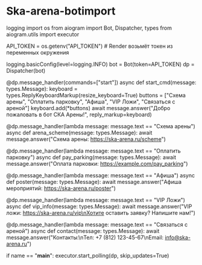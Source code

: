 # Ska-arena-botimport 
logging import os
from aiogram import Bot, Dispatcher, types
from aiogram.utils import executor

API_TOKEN = os.getenv("API_TOKEN")  # Render возьмёт токен из переменных окружения

logging.basicConfig(level=logging.INFO)
bot = Bot(token=API_TOKEN)
dp = Dispatcher(bot)

@dp.message_handler(commands=["start"])
async def start_cmd(message: types.Message):
    keyboard = types.ReplyKeyboardMarkup(resize_keyboard=True)
    buttons = ["Схема арены", "Оплатить парковку", "Афиша", "VIP Ложи", "Связаться с ареной"]
    keyboard.add(*buttons)
    await message.answer("Добро пожаловать в бот СКА Арены!", reply_markup=keyboard)

@dp.message_handler(lambda message: message.text == "Схема арены")
async def arena_scheme(message: types.Message):
    await message.answer("Схема арены: https://ska-arena.ru/scheme")

@dp.message_handler(lambda message: message.text == "Оплатить парковку")
async def pay_parking(message: types.Message):
    await message.answer("Оплата парковки: https://example.com/pay_parking")

@dp.message_handler(lambda message: message.text == "Афиша")
async def poster(message: types.Message):
    await message.answer("Афиша мероприятий: https://ska-arena.ru/poster")

@dp.message_handler(lambda message: message.text == "VIP Ложи")
async def vip_info(message: types.Message):
    await message.answer("VIP ложи: https://ska-arena.ru/vip\nХотите оставить заявку? Напишите нам!")

@dp.message_handler(lambda message: message.text == "Связаться с ареной")
async def contact(message: types.Message):
    await message.answer("Контакты:\nТел: +7 (812) 123-45-67\nEmail: info@ska-arena.ru")

if name == "__main__":
    executor.start_polling(dp, skip_updates=True)
